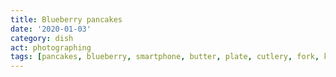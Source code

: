 ```yaml
---
title: Blueberry pancakes
date: '2020-01-03'
category: dish
act: photographing
tags: [pancakes, blueberry, smartphone, butter, plate, cutlery, fork, knife, coffee]
---
```

